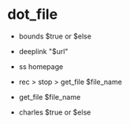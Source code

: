 # dot_file

- bounds $true or $else

- deeplink "$url"

- ss homepage

- rec > stop > get_file $file_name

- get_file $file_name

- charles $true or $else

